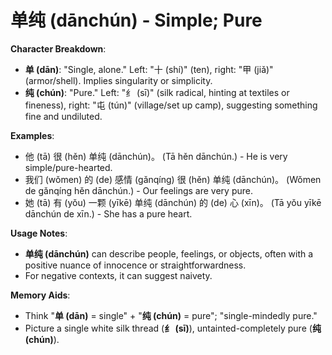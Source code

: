 # **单纯 (dānchún) - Simple; Pure**

**Character Breakdown**:  
- **单 (dān)**: "Single, alone." Left: "十 (shí)" (ten), right: "甲 (jiǎ)" (armor/shell). Implies singularity or simplicity.  
- **纯 (chún)**: "Pure." Left: "纟 (sī)" (silk radical, hinting at textiles or fineness), right: "屯 (tún)" (village/set up camp), suggesting something fine and undiluted.

**Examples**:  
- 他 (tā) 很 (hěn) 单纯 (dānchún)。 (Tā hěn dānchún.) - He is very simple/pure-hearted.  
- 我们 (wǒmen) 的 (de) 感情 (gǎnqíng) 很 (hěn) 单纯 (dānchún)。 (Wǒmen de gǎnqíng hěn dānchún.) - Our feelings are very pure.  
- 她 (tā) 有 (yǒu) 一颗 (yīkē) 单纯 (dānchún) 的 (de) 心 (xīn)。 (Tā yǒu yīkē dānchún de xīn.) - She has a pure heart.

**Usage Notes**:  
- **单纯 (dānchún)** can describe people, feelings, or objects, often with a positive nuance of innocence or straightforwardness.  
- For negative contexts, it can suggest naivety.

**Memory Aids**:  
- Think "**单 (dān)** = single" + "**纯 (chún)** = pure"; "single-mindedly pure."  
- Picture a single white silk thread (**纟 (sī)**), untainted-completely pure (**纯 (chún)**).
